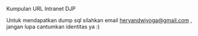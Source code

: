 Kumpulan URL Intranet DJP

Untuk mendapatkan dump sql silahkan email heryandwiyoga@gmail.com , jangan lupa cantumkan identitas ya :)
